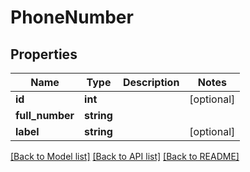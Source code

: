 # PhoneNumber

## Properties
Name | Type | Description | Notes
------------ | ------------- | ------------- | -------------
**id** | **int** |  | [optional] 
**full_number** | **string** |  | 
**label** | **string** |  | [optional] 

[[Back to Model list]](../README.md#documentation-for-models) [[Back to API list]](../README.md#documentation-for-api-endpoints) [[Back to README]](../README.md)


